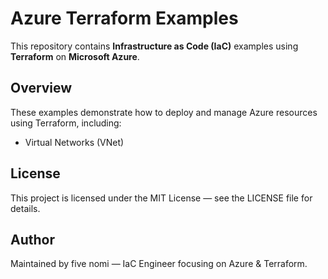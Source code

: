 # Azure Terraform Examples

This repository contains **Infrastructure as Code (IaC)** examples using **Terraform** on **Microsoft Azure**.

## Overview
These examples demonstrate how to deploy and manage Azure resources using Terraform, including:
- Virtual Networks (VNet)

## License

This project is licensed under the MIT License — see the LICENSE
 file for details.

## Author

Maintained by five nomi — IaC Engineer focusing on Azure & Terraform.
